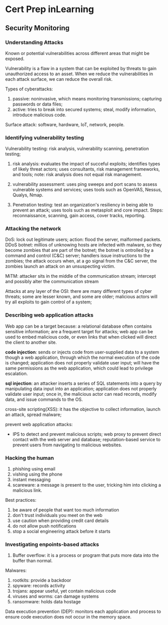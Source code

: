 # Cert Prep inLearning

## Security Monitoring

### Understanding Attacks

Known or potential vulnerabilities across different areas that might be exposed.

Vulnerability is a flaw in a system that can be exploited by threats to gain unauthorized access to an asset. When we reduce the vulnerabilities in each attack surface, we can reduce the overall risk.

Types of cyberattacks:

1. passive: noninvasive, which means monitoring transmissions; capturing passwords or data files;
2. active: tries to break into secured systems; steal, modify information, introduce malicious code.

Surface attack: software, hardware, IoT, network, people.

### Identifying vulnerability testing

Vulnerability testing: risk analysis, vulnerability scanning, penetration testing;

1. risk analysis: evaluates the impact of succeful exploits; identifies types of likely threat actors; uses consultants, risk management frameworks, and tools; note: risk analysis does not equal risk management.

2. vulnerability assessment: uses ping sweeps and port scans to assess vulnerable systems and services; uses tools such as OpenVAS, Nessus, Qualys, Nmap.

3. Penetration testing: test an organization's resiliency in being able to prevent an attack; uses tools such as metasploit and core impact. Steps: reconnaissance, scanning, gain access, cover tracks, reporting.

### Attacking the network

DoS: lock out legitimate users; action: flood the server, malformed packets.
DDoS botnet: millios of unknowing hosts are infected with malware, so they become zombies that are part of the botnet; the botnet is ontrolled by a command and control (C&C) server; handlers issue instructions to the zombies; the attack occurs when, at a go signal from the C&C server, the zombies launch an attack on an unsuspecting victim.

MiTM: attacker sits in the middle of the communication stream; intercept and possibly alter the communication stream

Attacks at any layer of the OSI: there are many different types of cyber threats; some are lesser known, and some are older; malicious actors will try all exploits to gain control of a system;

### Describing web application attacks

Web app can be a target because: a relational database often contains sensitive information; are a frequent target for attacks; web app can be used to embed malicious code, or even links that when clicked will direct the client to another site.

**code injection**: sends or injects code from user-supplied data to a system though a web application, through which the normal execution of the code is changed; application does not properly validate user input; will have the same permissions as the web application, which could lead to privilege escalation.

**sql injection**: an attacker inserts a series of SQL statements into a query by manipulating data input into an application; application does not properly validate user input; once in, the malicious actor can read records, modify data, and issue commands to the OS.

cross-site scripting(XSS): it has the objective to collect information, launch an attack, spread malware;

prevent web application attacks:

* IPS to detect and prevent malicious scripts; web proxy to prevent direct contact with the web server and database; reputation-based service to prevent users from navigating to malicious websites.

### Hacking the human

1. phishing using email
2. vishing using the phone
3. instant messaging
4. scareware: a message is present to the user, tricking him into clicking a malicious link.

Best practices:
1. be aware of people that want too much information
2. don't trust individuals you meet on the web
3. use caution when providing credit card details
4. do not allow push notifications
5. stop a social engineering attack before it starts

### Investigating enpoints-based attacks

1. Buffer overflow: it is a process or program that puts more data into the buffer than normal.


Malwares:

1. rootkits: provide a backdoor
2. spyware: records activity
3. trojans: appear useful, yet contain malicious code
4. viruses and worms: can damage systems
5. ransomware: holds data hostage

Data execution prevention (DEP): monitors each application and process to ensure code execution does not occur in the memory space.

